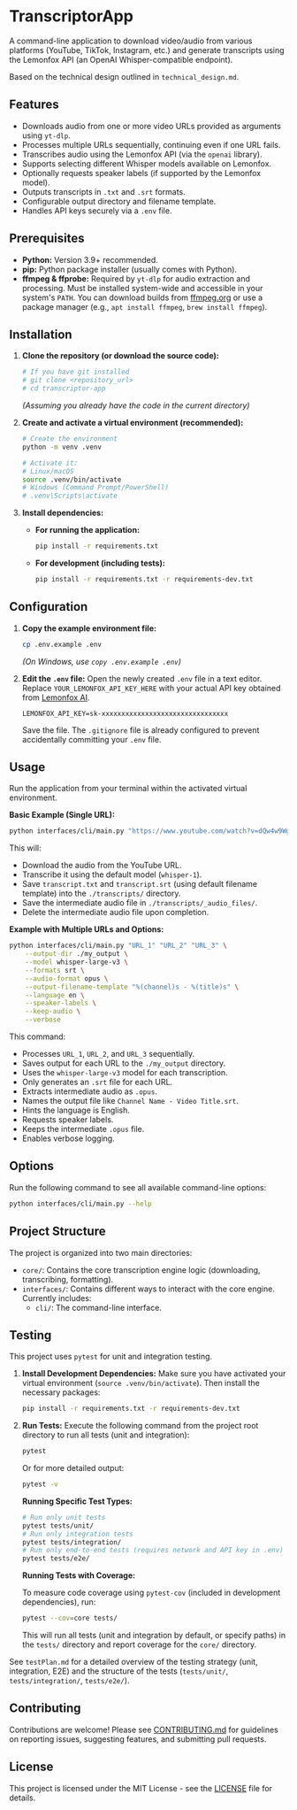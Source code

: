 # TranscriptorApp

A command-line application to download video/audio from various platforms (YouTube, TikTok, Instagram, etc.) and generate transcripts using the Lemonfox API (an OpenAI Whisper-compatible endpoint).

Based on the technical design outlined in `technical_design.md`.

## Features

- Downloads audio from one or more video URLs provided as arguments using `yt-dlp`.
- Processes multiple URLs sequentially, continuing even if one URL fails.
- Transcribes audio using the Lemonfox API (via the `openai` library).
- Supports selecting different Whisper models available on Lemonfox.
- Optionally requests speaker labels (if supported by the Lemonfox model).
- Outputs transcripts in `.txt` and `.srt` formats.
- Configurable output directory and filename template.
- Handles API keys securely via a `.env` file.

## Prerequisites

- **Python:** Version 3.9+ recommended.
- **pip:** Python package installer (usually comes with Python).
- **ffmpeg & ffprobe:** Required by `yt-dlp` for audio extraction and processing. Must be installed system-wide and accessible in your system's `PATH`. You can download builds from [ffmpeg.org](https://ffmpeg.org/download.html) or use a package manager (e.g., `apt install ffmpeg`, `brew install ffmpeg`).

## Installation

1.  **Clone the repository (or download the source code):**

    ```bash
    # If you have git installed
    # git clone <repository_url>
    # cd transcriptor-app
    ```

    _(Assuming you already have the code in the current directory)_

2.  **Create and activate a virtual environment (recommended):**

    ```bash
    # Create the environment
    python -m venv .venv

    # Activate it:
    # Linux/macOS
    source .venv/bin/activate
    # Windows (Command Prompt/PowerShell)
    # .venv\Scripts\activate
    ```

3.  **Install dependencies:**

    - **For running the application:**
      ```bash
      pip install -r requirements.txt
      ```
    - **For development (including tests):**
      ```bash
      pip install -r requirements.txt -r requirements-dev.txt
      ```

## Configuration

1.  **Copy the example environment file:**

    ```bash
    cp .env.example .env
    ```

    _(On Windows, use `copy .env.example .env`)_

2.  **Edit the `.env` file:**
    Open the newly created `.env` file in a text editor.
    Replace `YOUR_LEMONFOX_API_KEY_HERE` with your actual API key obtained from [Lemonfox AI](https://lemonfox.ai/).
    ```dotenv
    LEMONFOX_API_KEY=sk-xxxxxxxxxxxxxxxxxxxxxxxxxxxxxxxx
    ```
    Save the file. The `.gitignore` file is already configured to prevent accidentally committing your `.env` file.

## Usage

Run the application from your terminal within the activated virtual environment.

**Basic Example (Single URL):**

```bash
python interfaces/cli/main.py "https://www.youtube.com/watch?v=dQw4w9WgXcQ"
```

This will:

- Download the audio from the YouTube URL.
- Transcribe it using the default model (`whisper-1`).
- Save `transcript.txt` and `transcript.srt` (using default filename template) into the `./transcripts/` directory.
- Save the intermediate audio file in `./transcripts/_audio_files/`.
- Delete the intermediate audio file upon completion.

**Example with Multiple URLs and Options:**

```bash
python interfaces/cli/main.py "URL_1" "URL_2" "URL_3" \
    --output-dir ./my_output \
    --model whisper-large-v3 \
    --formats srt \
    --audio-format opus \
    --output-filename-template "%(channel)s - %(title)s" \
    --language en \
    --speaker-labels \
    --keep-audio \
    --verbose
```

This command:

- Processes `URL_1`, `URL_2`, and `URL_3` sequentially.
- Saves output for each URL to the `./my_output` directory.
- Uses the `whisper-large-v3` model for each transcription.
- Only generates an `.srt` file for each URL.
- Extracts intermediate audio as `.opus`.
- Names the output file like `Channel Name - Video Title.srt`.
- Hints the language is English.
- Requests speaker labels.
- Keeps the intermediate `.opus` file.
- Enables verbose logging.

## Options

Run the following command to see all available command-line options:

```bash
python interfaces/cli/main.py --help
```

## Project Structure

The project is organized into two main directories:

- `core/`: Contains the core transcription engine logic (downloading, transcribing, formatting).
- `interfaces/`: Contains different ways to interact with the core engine. Currently includes:
  - `cli/`: The command-line interface.

## Testing

This project uses `pytest` for unit and integration testing.

1.  **Install Development Dependencies:**
    Make sure you have activated your virtual environment (`source .venv/bin/activate`). Then install the necessary packages:

    ```bash
    pip install -r requirements.txt -r requirements-dev.txt
    ```

2.  **Run Tests:**
    Execute the following command from the project root directory to run all tests (unit and integration):

    ```bash
    pytest
    ```

    Or for more detailed output:

    ```bash
    pytest -v
    ```

    **Running Specific Test Types:**

    ```bash
    # Run only unit tests
    pytest tests/unit/
    # Run only integration tests
    pytest tests/integration/
    # Run only end-to-end tests (requires network and API key in .env)
    pytest tests/e2e/
    ```

    **Running Tests with Coverage:**

    To measure code coverage using `pytest-cov` (included in development dependencies), run:

    ```bash
    pytest --cov=core tests/
    ```

    This will run all tests (unit and integration by default, or specify paths) in the `tests/` directory and report coverage for the `core/` directory.

See `testPlan.md` for a detailed overview of the testing strategy (unit, integration, E2E) and the structure of the tests (`tests/unit/`, `tests/integration/`, `tests/e2e/`).

## Contributing

Contributions are welcome! Please see [CONTRIBUTING.md](CONTRIBUTING.md) for guidelines on reporting issues, suggesting features, and submitting pull requests.

## License

This project is licensed under the MIT License - see the [LICENSE](LICENSE) file for details.
